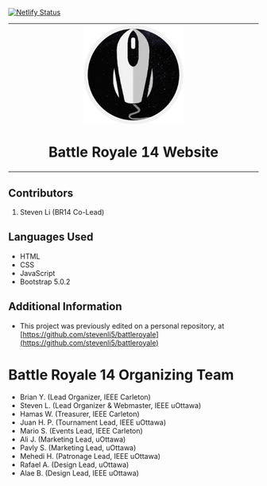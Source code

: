 [![Netlify Status](https://api.netlify.com/api/v1/badges/bdfb9e2c-ed59-4eda-9f6b-7f9d5aa72bd2/deploy-status)](https://app.netlify.com/sites/br14/deploys)

<table align="center"><tr><td align="center" width="9999">
<img width="200" align="center" alt="logo" src="images/logo.png">

# Battle Royale 14 Website
</td></tr></table>

## Contributors

1. Steven Li (BR14 Co-Lead)

## Languages Used
- HTML
- CSS
- JavaScript
- Bootstrap 5.0.2

## Additional Information
- This project was previously edited on a personal repository, at [https://github.com/stevenli5/battleroyale](https://github.com/stevenli5/battleroyale)

# Battle Royale 14 Organizing Team
- Brian Y. (Lead Organizer, IEEE Carleton)
- Steven L. (Lead Organizer & Webmaster, IEEE uOttawa)
- Hamas W. (Treasurer, IEEE Carleton)
- Juan H. P. (Tournament Lead, IEEE uOttawa)
- Mario S. (Events Lead, IEEE Carleton)
- Ali J. (Marketing Lead, uOttawa)
- Pavly S. (Marketing Lead, uOttawa)
- Mehedi H. (Patronage Lead, IEEE uOttawa)
- Rafael A. (Design Lead, uOttawa)
- Alae B. (Design Lead, IEEE uOttawa)
